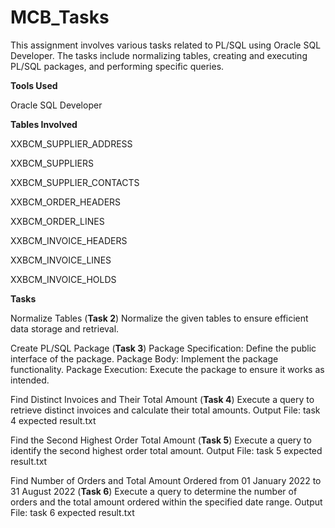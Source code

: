 # MCB_Tasks
This assignment involves various tasks related to PL/SQL using Oracle SQL Developer. The tasks include normalizing tables, creating and executing PL/SQL packages, and performing specific queries.

**Tools Used**

Oracle SQL Developer

**Tables Involved**

XXBCM_SUPPLIER_ADDRESS

XXBCM_SUPPLIERS

XXBCM_SUPPLIER_CONTACTS

XXBCM_ORDER_HEADERS

XXBCM_ORDER_LINES

XXBCM_INVOICE_HEADERS

XXBCM_INVOICE_LINES

XXBCM_INVOICE_HOLDS

**Tasks**

Normalize Tables (**Task 2**)
Normalize the given tables to ensure efficient data storage and retrieval.

Create PL/SQL Package (**Task 3**)
Package Specification: Define the public interface of the package.
Package Body: Implement the package functionality.
Package Execution: Execute the package to ensure it works as intended.

Find Distinct Invoices and Their Total Amount (**Task 4**)
Execute a query to retrieve distinct invoices and calculate their total amounts.
Output File: task 4 expected result.txt

Find the Second Highest Order Total Amount (**Task 5**)
Execute a query to identify the second highest order total amount.
Output File: task 5 expected result.txt

Find Number of Orders and Total Amount Ordered from 01 January 2022 to 31 August 2022 (**Task 6**)
Execute a query to determine the number of orders and the total amount ordered within the specified date range.
Output File: task 6 expected result.txt


